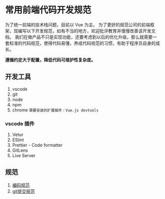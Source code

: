 # 常用前端代码开发规范

为了统一前端的技术栈问题，目前以 Vue 为主。
为了更好的规范公司的前端框架，现编写以下开发规范，如有不当的地方，欢迎批评教育并慢慢改善该开发文档。
我们在做产品不只是实现功能，还要考虑到以后的优化升级，那么就需要一套标准的代码规范，使得代码易懂，养成代码规范的习惯，有助于程序员自身的成长。

**遵循约定大于配置，降低代码可维护性复杂度。**

## 开发工具

1. vscode
2. git
3. node
4. npm
5. chrome `需要安装的扩展插件：Vue.js devtools`

### vscode 插件

1. Vetur
2. ESlint
3. Prettier - Code formatter
4. GitLens
5. Live Server

## 规范
1. [编码规范](https://github.com/yxb94616/fe-dev-specification/blob/master/coding.md "编码规范")
2. [git提交规范](https://github.com/yxb94616/fe-dev-specification/blob/master/commit.md "git提交规范")
